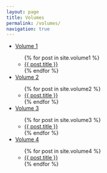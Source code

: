 ```yaml
---
layout: page
title: Volumes
permalink: /volumes/
navigation: true
---
```


<ul>
  <li><a class="page-link" href="/volume1/0.html">Volume 1</a></li>

  <ul class="">
    {% for post in site.volume1 %}
      <li class=""><a href="{{ post.url }}">{{ post.title }}</a></li>
    {% endfor %}
  </ul>

  <li><a class="page-link" href="/volume2/0.html">Volume 2</a></li>

  <ul class="">
    {% for post in site.volume2 %}
      <li class=""><a href="{{ post.url }}">{{ post.title }}</a></li>
    {% endfor %}
  </ul>

  <li><a class="page-link" href="/volume3/0.html">Volume 3</a></li>

  <ul class="">
    {% for post in site.volume3 %}
      <li class=""><a href="{{ post.url }}">{{ post.title }}</a></li>
    {% endfor %}
  </ul>

  <li><a class="page-link" href="/volume3/0.html">Volume 4</a></li>
  <ul class="">
    {% for post in site.volume4 %}
      <li class=""><a href="{{ post.url }}">{{ post.title }}</a></li>
    {% endfor %}
  </ul>
</ul>
